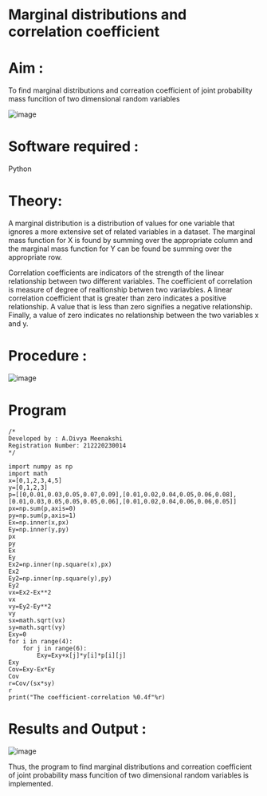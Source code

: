 # Marginal distributions and correlation coefficient  

# Aim : 

To find marginal distributions and correation coefficient of joint probability mass funcition of two dimensional random variables

![image](https://user-images.githubusercontent.com/104613195/168222062-bb7dec1f-f115-4669-8b4c-58283af8ccf3.png)

# Software required :  

Python

# Theory:

A marginal distribution is a distribution of values for one variable that ignores a more extensive set of related variables in a dataset.
The marginal mass function for X is found by summing over the appropriate column and the marginal mass function
for Y can be found be summing over the appropriate row.

Correlation coefficients are indicators of the strength of the linear relationship between two different variables. The coefficient of correlation is measure of degree of realtionship betwen two variavbles. A linear correlation coefficient that is greater than zero indicates a positive relationship. A value that is less than zero signifies a negative relationship. Finally, a value of zero indicates no relationship between the two variables x and y.  



# Procedure :
![image](https://user-images.githubusercontent.com/104613195/168220332-09383cb4-a7ac-4526-b547-fc522ca53227.png)



# Program
```
/*
Developed by : A.Divya Meenakshi
Registration Number: 212220230014
*/
```

```
import numpy as np 
import math
x=[0,1,2,3,4,5]
y=[0,1,2,3]
p=[[0,0.01,0.03,0.05,0.07,0.09],[0.01,0.02,0.04,0.05,0.06,0.08],[0.01,0.03,0.05,0.05,0.05,0.06],[0.01,0.02,0.04,0.06,0.06,0.05]]
px=np.sum(p,axis=0)
py=np.sum(p,axis=1)
Ex=np.inner(x,px)
Ey=np.inner(y,py)
px
py
Ex
Ey
Ex2=np.inner(np.square(x),px)
Ex2
Ey2=np.inner(np.square(y),py)
Ey2
vx=Ex2-Ex**2
vx
vy=Ey2-Ey**2
vy
sx=math.sqrt(vx)
sy=math.sqrt(vy)
Exy=0
for i in range(4):
    for j in range(6):
        Exy=Exy+x[j]*y[i]*p[i][j]
Exy
Cov=Exy-Ex*Ey
Cov
r=Cov/(sx*sy)
r
print("The coefficient-correlation %0.4f"%r)
```

# Results and Output : 
![image](https://user-images.githubusercontent.com/75235813/168963046-597bf8fc-3fc5-4151-bcd5-37581bfdc44e.png)

Thus, the program to find marginal distributions and correation coefficient of joint probability mass funcition of two dimensional random variables is implemented.
